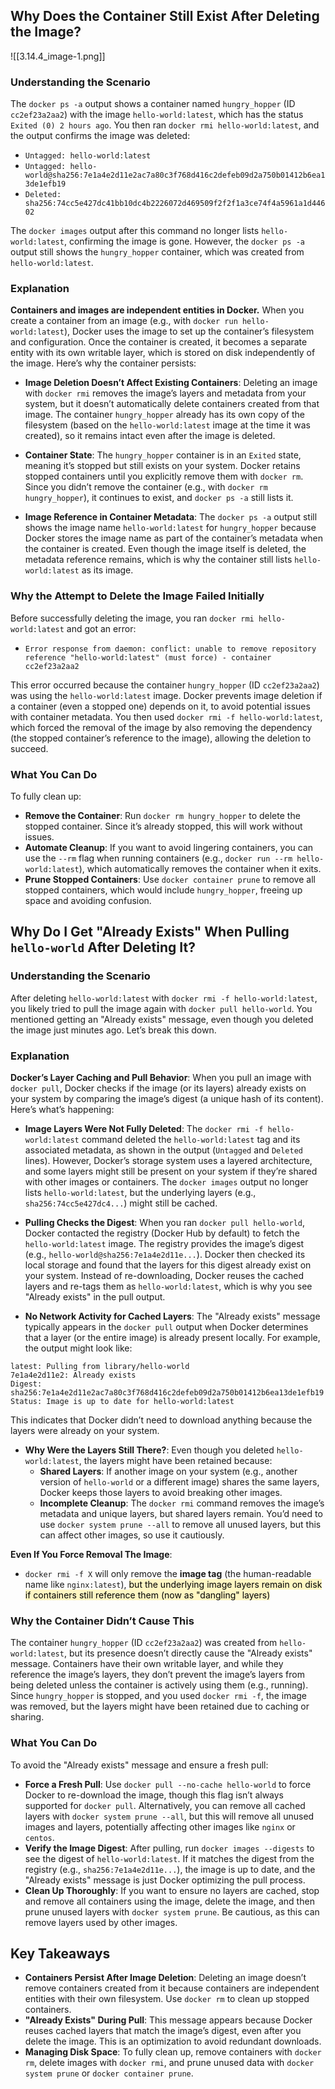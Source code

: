 ## Why Does the Container Still Exist After Deleting the Image?

![[3.14.4_image-1.png]]

### Understanding the Scenario
The `docker ps -a` output shows a container named `hungry_hopper` (ID `cc2ef23a2aa2`) with the image `hello-world:latest`, which has the status `Exited (0) 2 hours ago`. You then ran `docker rmi hello-world:latest`, and the output confirms the image was deleted:

- `Untagged: hello-world:latest`
- `Untagged: hello-world@sha256:7e1a4e2d11e2ac7a80c3f768d416c2defeb09d2a750b01412b6ea13de1efb19`
- `Deleted: sha256:74cc5e427dc41bb10dc4b2226072d469509f2f2f1a3ce74f4a5961a1d44602`

The `docker images` output after this command no longer lists `hello-world:latest`, confirming the image is gone. However, the `docker ps -a` output still shows the `hungry_hopper` container, which was created from `hello-world:latest`.

### Explanation
**Containers and images are independent entities in Docker.** When you create a container from an image (e.g., with `docker run hello-world:latest`), Docker uses the image to set up the container’s filesystem and configuration. Once the container is created, it becomes a separate entity with its own writable layer, which is stored on disk independently of the image. Here’s why the container persists:

- **Image Deletion Doesn’t Affect Existing Containers**: Deleting an image with `docker rmi` removes the image’s layers and metadata from your system, but it doesn’t automatically delete containers created from that image. The container `hungry_hopper` already has its own copy of the filesystem (based on the `hello-world:latest` image at the time it was created), so it remains intact even after the image is deleted.
  
- **Container State**: The `hungry_hopper` container is in an `Exited` state, meaning it’s stopped but still exists on your system. Docker retains stopped containers until you explicitly remove them with `docker rm`. Since you didn’t remove the container (e.g., with `docker rm hungry_hopper`), it continues to exist, and `docker ps -a` still lists it.

- **Image Reference in Container Metadata**: The `docker ps -a` output still shows the image name `hello-world:latest` for `hungry_hopper` because Docker stores the image name as part of the container’s metadata when the container is created. Even though the image itself is deleted, the metadata reference remains, which is why the container still lists `hello-world:latest` as its image.

### Why the Attempt to Delete the Image Failed Initially
Before successfully deleting the image, you ran `docker rmi hello-world:latest` and got an error:

- `Error response from daemon: conflict: unable to remove repository reference "hello-world:latest" (must force) - container cc2ef23a2aa2`

This error occurred because the container `hungry_hopper` (ID `cc2ef23a2aa2`) was using the `hello-world:latest` image. Docker prevents image deletion if a container (even a stopped one) depends on it, to avoid potential issues with container metadata. You then used `docker rmi -f hello-world:latest`, which forced the removal of the image by also removing the dependency (the stopped container’s reference to the image), allowing the deletion to succeed.

### What You Can Do
To fully clean up:
- **Remove the Container**: Run `docker rm hungry_hopper` to delete the stopped container. Since it’s already stopped, this will work without issues.
- **Automate Cleanup**: If you want to avoid lingering containers, you can use the `--rm` flag when running containers (e.g., `docker run --rm hello-world:latest`), which automatically removes the container when it exits.
- **Prune Stopped Containers**: Use `docker container prune` to remove all stopped containers, which would include `hungry_hopper`, freeing up space and avoiding confusion.

## Why Do I Get "Already Exists" When Pulling `hello-world` After Deleting It?

### Understanding the Scenario
After deleting `hello-world:latest` with `docker rmi -f hello-world:latest`, you likely tried to pull the image again with `docker pull hello-world`. You mentioned getting an "Already exists" message, even though you deleted the image just minutes ago. Let’s break this down.

### Explanation
**Docker’s Layer Caching and Pull Behavior**: When you pull an image with `docker pull`, Docker checks if the image (or its layers) already exists on your system by comparing the image’s digest (a unique hash of its content). Here’s what’s happening:

- **Image Layers Were Not Fully Deleted**: The `docker rmi -f hello-world:latest` command deleted the `hello-world:latest` tag and its associated metadata, as shown in the output (`Untagged` and `Deleted` lines). However, Docker’s storage system uses a layered architecture, and some layers might still be present on your system if they’re shared with other images or containers. The `docker images` output no longer lists `hello-world:latest`, but the underlying layers (e.g., `sha256:74cc5e427dc4...`) might still be cached.

- **Pulling Checks the Digest**: When you ran `docker pull hello-world`, Docker contacted the registry (Docker Hub by default) to fetch the `hello-world:latest` image. The registry provides the image’s digest (e.g., `hello-world@sha256:7e1a4e2d11e...`). Docker then checked its local storage and found that the layers for this digest already exist on your system. Instead of re-downloading, Docker reuses the cached layers and re-tags them as `hello-world:latest`, which is why you see "Already exists" in the pull output.

- **No Network Activity for Cached Layers**: The "Already exists" message typically appears in the `docker pull` output when Docker determines that a layer (or the entire image) is already present locally. For example, the output might look like:

```
latest: Pulling from library/hello-world
7e1a4e2d11e2: Already exists
Digest: sha256:7e1a4e2d11e2ac7a80c3f768d416c2defeb09d2a750b01412b6ea13de1efb19
Status: Image is up to date for hello-world:latest
```

  This indicates that Docker didn’t need to download anything because the layers were already on your system.

- **Why Were the Layers Still There?**: Even though you deleted `hello-world:latest`, the layers might have been retained because:
  - **Shared Layers**: If another image on your system (e.g., another version of `hello-world` or a different image) shares the same layers, Docker keeps those layers to avoid breaking other images.
  - **Incomplete Cleanup**: The `docker rmi` command removes the image’s metadata and unique layers, but shared layers remain. You’d need to use `docker system prune --all` to remove all unused layers, but this can affect other images, so use it cautiously.

**Even If You Force Removal The Image**:
- `docker rmi -f X` will only remove the **image tag** (the human-readable name like `nginx:latest`), <mark style="background: #FFF3A3A6;">but the underlying image layers remain on disk if containers still reference them (now as "dangling" layers)</mark>
### Why the Container Didn’t Cause This
The container `hungry_hopper` (ID `cc2ef23a2aa2`) was created from `hello-world:latest`, but its presence doesn’t directly cause the "Already exists" message. Containers have their own writable layer, and while they reference the image’s layers, they don’t prevent the image’s layers from being deleted unless the container is actively using them (e.g., running). Since `hungry_hopper` is stopped, and you used `docker rmi -f`, the image was removed, but the layers might have been retained due to caching or sharing.

### What You Can Do
To avoid the "Already exists" message and ensure a fresh pull:
- **Force a Fresh Pull**: Use `docker pull --no-cache hello-world` to force Docker to re-download the image, though this flag isn’t always supported for `docker pull`. Alternatively, you can remove all cached layers with `docker system prune --all`, but this will remove all unused images and layers, potentially affecting other images like `nginx` or `centos`.
- **Verify the Image Digest**: After pulling, run `docker images --digests` to see the digest of `hello-world:latest`. If it matches the digest from the registry (e.g., `sha256:7e1a4e2d11e...`), the image is up to date, and the "Already exists" message is just Docker optimizing the pull process.
- **Clean Up Thoroughly**: If you want to ensure no layers are cached, stop and remove all containers using the image, delete the image, and then prune unused layers with `docker system prune`. Be cautious, as this can remove layers used by other images.

## Key Takeaways
- **Containers Persist After Image Deletion**: Deleting an image doesn’t remove containers created from it because containers are independent entities with their own filesystem. Use `docker rm` to clean up stopped containers.
- **"Already Exists" During Pull**: This message appears because Docker reuses cached layers that match the image’s digest, even after you delete the image. This is an optimization to avoid redundant downloads.
- **Managing Disk Space**: To fully clean up, remove containers with `docker rm`, delete images with `docker rmi`, and prune unused data with `docker system prune` or `docker container prune`.
